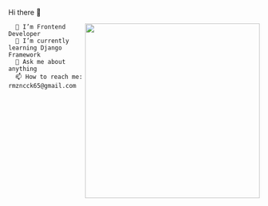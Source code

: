  Hi there 👋


   <img align="right" width="350px" src="https://www.interviewbit.com/blog/wp-content/uploads/2021/06/What-is-Full-Stack-Developer.png">
      
      
      
      
      
      🔭 I’m Frontend Developer
      🌱 I’m currently learning Django Framework
      💬 Ask me about anything
      📫 How to reach me: rmzncck65@gmail.com
   
   
 
